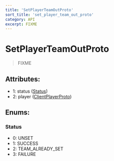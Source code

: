 ```yaml
---
title: 'SetPlayerTeamOutProto'
sort_title: 'set_player_team_out_proto'
category: API
excerpt: FIXME
---
```


# SetPlayerTeamOutProto

> FIXME

## Attributes:

- 1: status ([Status](#status))
- 2: player ([ClientPlayerProto](../ClientPlayerProto/))

## Enums:

### Status
- 0: UNSET
- 1: SUCCESS
- 2: TEAM_ALREADY_SET
- 3: FAILURE
